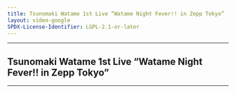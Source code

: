 ```yaml
---
title: Tsunomaki Watame 1st Live “Watame Night Fever!! in Zepp Tokyo”
layout: video-google
SPDX-License-Identifier: LGPL-2.1-or-later
---
```


---

##  Tsunomaki Watame 1st Live “Watame Night Fever!! in Zepp Tokyo”

<div class="container">
  <video-js id="my-video" class="vjs-fluid vjs-layout-medium" controls preload="auto" poster="/assets/images/watame.jpg">
    <source src="https://xx58j-my.sharepoint.com/:v:/g/personal/peekaboo_xx58j_onmicrosoft_com/EWnsgiHx3ddOp7wIRfeEeIwB5_gwX2Vuk7TvpVsQpp2l2w?download=1" type="video/mp4"/>
  </video-js>
</div>

---
